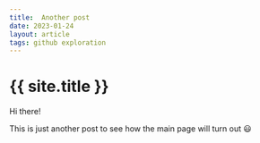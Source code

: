 ```yaml
---
title:  Another post
date: 2023-01-24
layout: article
tags: github exploration
---
```


# {{ site.title }}

Hi there!

This is just another post to see how the main page will turn out 😃
